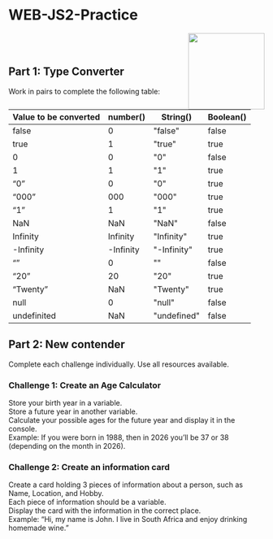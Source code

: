 # WEB-JS2-Practice

<img align="right" width="150" height="150" src="https://media-exp1.licdn.com/dms/image/C4E0BAQF7BYCCZt5epw/company-logo_200_200/0?e=2159024400&v=beta&t=qUAFP9bUgBEEXGVQYpUXW1J_OiP8e0r4rFBpqp8OrxA">


 <br/>
 <br/>


## Part 1: Type Converter

Work in pairs to complete the following table:

| Value to be converted | number() |    String() | Boolean() |
|-----------------------|----------|-------------|-----------|
| false                 |        0 |     "false" |     false |
| true                  |        1 |      "true" |      true |
| 0                     |        0 |         "0" |     false |
| 1                     |        1 |         "1" |      true |
| “0”                   |        0 |         "0" |      true |
| “000”                 |      000 |       "000" |      true |
| “1”                   |        1 |         "1" |      true |
| NaN                   |      NaN |       "NaN" |     false |
| Infinity              | Infinity |  "Infinity" |      true |
| -Infinity             |-Infinity | "-Infinity" |      true |
| “”                    |        0 |          "" |     false |
| “20”                  |       20 |        "20" |      true |
| “Twenty”              |      NaN |    "Twenty" |      true |
| null                  |        0 |      "null" |     false |
| undefinited           |      NaN | "undefined" |     false |


## Part 2:  New contender

Complete each challenge individually. Use all resources available. 

### Challenge 1: Create an Age Calculator

Store your birth year in a variable.<br>
Store a future year in another variable. <br>
Calculate your possible ages for the future year and display it in the console. <br>
Example: If you were born in 1988, then in 2026 you’ll be 37 or 38 (depending on the month in 2026).



### Challenge 2: Create an information card

Create a card holding 3 pieces of information about a person, such as Name, Location, and Hobby.<br>
Each piece of information should be a variable.<br>
Display the card with the information in the correct place.<br>
Example: “Hi, my name is John. I live in South Africa and enjoy drinking homemade wine.”<br>

